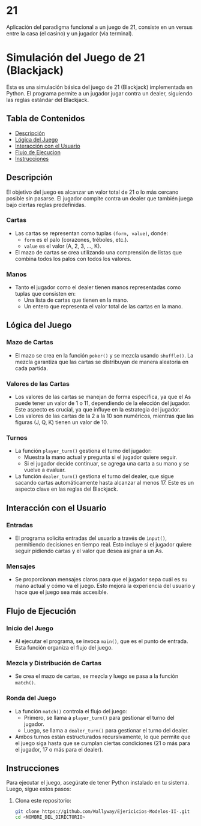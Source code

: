 # 21
Aplicación del paradigma funcional a un juego de 21, consiste en un versus entre la casa (el casino) y un jugador (via terminal).

# Simulación del Juego de 21 (Blackjack)

Esta es una simulación básica del juego de 21 (Blackjack) implementada en Python. El programa permite a un jugador jugar contra un dealer, siguiendo las reglas estándar del Blackjack.

## Tabla de Contenidos

- [Descripción](#descripción)
- [Lógica del Juego](#logica-del-juego)
- [Interacción con el Usuario](#interacción-con-el-usuario)
- [Flujo de Ejecucion](#flujo-de-ejecución)
- [Instrucciones](#instrucciones)


## Descripción

El objetivo del juego es alcanzar un valor total de 21 o lo más cercano posible sin pasarse. El jugador compite contra un dealer que también juega bajo ciertas reglas predefinidas.

### Cartas

- Las cartas se representan como tuplas `(form, value)`, donde:
  - `form` es el palo (corazones, tréboles, etc.).
  - `value` es el valor (A, 2, 3, ..., K).
- El mazo de cartas se crea utilizando una comprensión de listas que combina todos los palos con todos los valores.

### Manos

- Tanto el jugador como el dealer tienen manos representadas como tuplas que consisten en:
  - Una lista de cartas que tienen en la mano.
  - Un entero que representa el valor total de las cartas en la mano.

## Lógica del Juego

### Mazo de Cartas

- El mazo se crea en la función `poker()` y se mezcla usando `shuffle()`. La mezcla garantiza que las cartas se distribuyan de manera aleatoria en cada partida.

### Valores de las Cartas

- Los valores de las cartas se manejan de forma específica, ya que el As puede tener un valor de 1 o 11, dependiendo de la elección del jugador. Este aspecto es crucial, ya que influye en la estrategia del jugador.
- Los valores de las cartas de la 2 a la 10 son numéricos, mientras que las figuras (J, Q, K) tienen un valor de 10.

### Turnos

- La función `player_turn()` gestiona el turno del jugador:
  - Muestra la mano actual y pregunta si el jugador quiere seguir.
  - Si el jugador decide continuar, se agrega una carta a su mano y se vuelve a evaluar.
- La función `dealer_turn()` gestiona el turno del dealer, que sigue sacando cartas automáticamente hasta alcanzar al menos 17. Este es un aspecto clave en las reglas del Blackjack.

## Interacción con el Usuario

### Entradas

- El programa solicita entradas del usuario a través de `input()`, permitiendo decisiones en tiempo real. Esto incluye si el jugador quiere seguir pidiendo cartas y el valor que desea asignar a un As.

### Mensajes

- Se proporcionan mensajes claros para que el jugador sepa cuál es su mano actual y cómo va el juego. Esto mejora la experiencia del usuario y hace que el juego sea más accesible.

## Flujo de Ejecución

### Inicio del Juego

- Al ejecutar el programa, se invoca `main()`, que es el punto de entrada. Esta función organiza el flujo del juego.

### Mezcla y Distribución de Cartas

- Se crea el mazo de cartas, se mezcla y luego se pasa a la función `match()`.

### Ronda del Juego

- La función `match()` controla el flujo del juego:
  - Primero, se llama a `player_turn()` para gestionar el turno del jugador.
  - Luego, se llama a `dealer_turn()` para gestionar el turno del dealer.
- Ambos turnos están estructurados recursivamente, lo que permite que el juego siga hasta que se cumplan ciertas condiciones (21 o más para el jugador, 17 o más para el dealer).


## Instrucciones

Para ejecutar el juego, asegúrate de tener Python instalado en tu sistema. Luego, sigue estos pasos:

1. Clona este repositorio:
   ```bash
   git clone https://github.com/Wallyway/Ejericicios-Modelos-II-.git
   cd <NOMBRE_DEL_DIRECTORIO>
